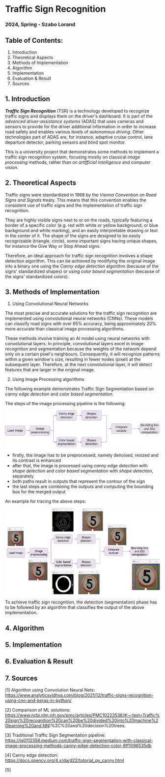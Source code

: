 # Traffic Sign Recognition
### 2024, Spring - Szabo Lorand

## Table of Contents:
1. Introduction
2. Theoretical Aspects
3. Methods of Implementation
4. Algorithm
5. Implementation
6. Evaluation & Result
7. Sources

## 1. Introduction
___Traffic Sign Recognition___ (TSR) is a technology developed to recognize traffic signs and displays them on the driver's dashboard. It is part of the _advanced driver-assistance systems_ (ADAS) that uses cameras and sensors to provide for the driver additional information in order to increase road safety and enables various levels of _autonomous driving_. Other technologies part of ADAS are, for instance, adaptive cruise control, lane departure detector, parking sensors and blind spot monitor.

This is a university project that demonstrates some methods to implement a traffic sign recognition system, focusing mostly on classical _image processing_ methods, rather than on _artifficial intelligence_ and _computer vision_.

## 2. Theoretical Aspects

Traffic signs were standardized in 1968 by the _Vienna Convention on Road Signs and Signals_ treaty. This means that this convention enables the consistent use of traffic signs and the implementation of traffic sign recognition.

They are highly visible signs next to or on the roads, typically featuring a border of a specific color (e.g. red with white or yellow background, or blue background and white marking), and an easily interpretable drawing or text in the center of it. The shape of the signs are designed to be easily recognizable (triangle, circle), some important signs having unique shapes, for instance the Give Way or Stop Ahead signs.

Therefore, an ideal approach for traffic sign recognition involves a shape detection algorithm. This can be achieved by modifying the original image into a binary one using the _Canny edge detection_ algorithm (because of the signs' standardized shapes) or using _color based segmentation_ (because of the signs' standardized colors).

## 3. Methods of Implementation

1. Using Convolutional Neural Networks

The most precise and accurate solutions for the traffic sign recognition are implemented using convolutional neural networks (CNNs). These models can classify road signs with over 95% accuracy, being approximately 20% more accurate than classical image processing algorithms.

These methods involve training an AI model using neural networks with convolutional layers. In principle, convolutional layers excel in image recognition and segmentation because the weights of the network depend only on a certain pixel's neighbours. Consequently, it will recognize patterns within a given window's size, resulting in fewer nodes (pixel) at the subsequent layer. Therefore, at the next convolutional layer, it will detect features that are larger in the original image.

2. Using Image Processing algorithms

The following example demonstrates Traffic Sign Segmentation based on _canny edge detection_ and _color based segmentation_.

The steps of the image processing pipeline is the following:

![alt text](image_processing_pipeline.png)

- firstly, the image has to be preprocessed, namely denoised, resized and its contrast is enhanced
- after that, the image is processed using _canny edge detection_ with _shape detection_ and _color based segmentation_ with _shape detection_, separately
- both paths result in outputs that represent the contour of the sign
- the last steps are combining the outputs and computing the bounding box for the merged output

An example for tracing the above steps:

![alt text](image_processing_pipeline2.png)

To achieve traffic sign recognition, the detection (segmentation) phase has to be followed by an algorithm that classifies the output of the above implementation.

## 4. Algorithm

## 5. Implementation

## 6. Evaluation & Result

## 7. Sources
[1] Algorithm using Convolution Neural Nets: https://www.analyticsvidhya.com/blog/2021/12/traffic-signs-recognition-using-cnn-and-keras-in-python/

[2] Comparison of ML solutions: https://www.ncbi.nlm.nih.gov/pmc/articles/PMC10223536/#:~:text=Traffic%20sign%20recognition%20can%20be%20divided%20into%20machine%20learning%20and,NN)%2C%20and%20decision%20trees.

[3] Traditional Traffic Sign Segmentation pipeline: https://jq0112358.medium.com/traffic-sign-segmentation-with-classical-image-processing-methods-canny-edge-detection-color-8ff1096535db

[4] Canny edge detection: https://docs.opencv.org/4.x/da/d22/tutorial_py_canny.html

[5]